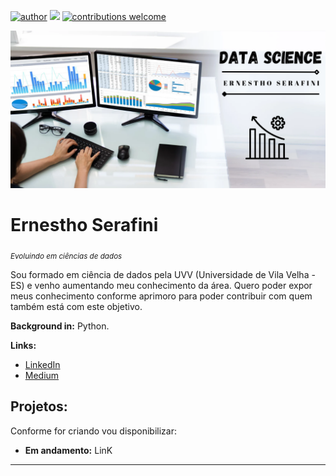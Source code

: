 [![author](https://img.shields.io/badge/author-ernesthoserafini-red.svg)](https://www.linkedin.com/in/ernestho-serafini) [![](https://img.shields.io/badge/python-3.7+-blue.svg)](https://www.python.org/downloads/release/python-365/)  [![contributions welcome](https://img.shields.io/badge/contributions-welcome-brightgreen.svg?style=flat)](https://github.com/ErnesthoSerafini/serafini_data_science/issues)

<p align="center">
  <img src="https://raw.githubusercontent.com/ErnesthoSerafini/serafini_data_science/main/template%20github.png" >
</p>

# Ernestho Serafini
<sub>*Evoluindo em ciências de dados* </sub>

Sou formado em ciência de dados pela UVV (Universidade de Vila Velha -ES) e venho aumentando meu conhecimento da área. Quero poder expor meus conhecimento conforme aprimoro para poder contribuir com quem também está com este objetivo. 

**Background in:** Python.

**Links:**
* [LinkedIn](https://www.linkedin.com/in/ernestho-serafini)
* [Medium](https://www.medium.com)


## Projetos:
Conforme for criando vou disponibilizar:

* **Em andamento:** LinK

---
